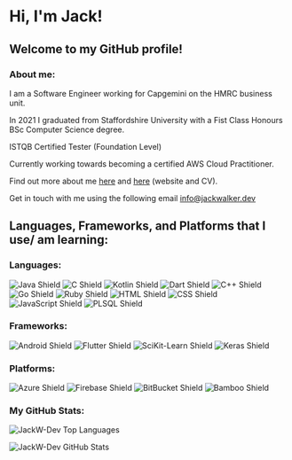 # Hi, I'm Jack!

## Welcome to my GitHub profile!

### About me:
I am a Software Engineer working for Capgemini on the HMRC business unit.

In 2021 I graduated from Staffordshire University with a Fist Class Honours BSc Computer Science degree.

ISTQB Certified Tester (Foundation Level)

Currently working towards becoming a certified AWS Cloud Practitioner.

Find out more about me [here](https://jackwalker.dev/) and [here](https://raw.githubusercontent.com/JackW-Dev/JackW-Dev.github.io/main/Jack%20Walker%20CV.pdf) (website and CV).

Get in touch with me using the following email info@jackwalker.dev

## Languages, Frameworks, and Platforms that I use/ am learning:

### Languages:

![Java Shield](https://img.shields.io/badge/Code-Java-teal?style=flat-square&logoColor=whitee&logo=Java)
![C Shield](https://img.shields.io/badge/Code-C-teal?style=flat-square&logoColor=white&logo=C)
![Kotlin Shield](https://img.shields.io/badge/Code-Kotlin-teal?style=flat-square&logoColor=white&logo=Kotlin)
![Dart Shield](https://img.shields.io/badge/Code-Dart-teal?style=flat-square&logoColor=white&logo=Dart)
![C++ Shield](https://img.shields.io/badge/Code-C++-teal?style=flat-square&logoColor=white&logo=C%2b%2b)
![Go Shield](https://img.shields.io/badge/Code-Go-teal?style=flat-square&logoColor=white&logo=Go)
![Ruby Shield](https://img.shields.io/badge/Code-Ruby-teal?style=flat-square&logoColor=white&logo=Ruby)
![HTML Shield](https://img.shields.io/badge/Code-HTML-teal?style=flat-square&logoColor=white&logo=HTML5)
![CSS Shield](https://img.shields.io/badge/Code-CSS-teal?style=flat-square&logoColor=white&logo=CSS3)
![JavaScript Shield](https://img.shields.io/badge/Code-JavaScript-teal?style=flat-square&logoColor=white&logo=JavaScript)
![PLSQL Shield](https://img.shields.io/badge/Code-PL/SQL-teal?style=flat-square&logoColor=white&logo=oracle)

### Frameworks:

![Android Shield](https://img.shields.io/badge/Framework-Android-mediumpurple?style=flat-square&logoColor=white&logo=Android)
![Flutter Shield](https://img.shields.io/badge/Framework-Flutter-mediumpurple?style=flat-square&logoColor=white&logo=Flutter)
![SciKit-Learn Shield](https://img.shields.io/badge/Framework-SciKit--Learn-mediumpurple?style=flat-square&logoColor=white&logo=SciKit-Learn)
![Keras Shield](https://img.shields.io/badge/Framework-Keras-mediumpurple?style=flat-square&logoColor=white&logo=Keras)

### Platforms:

![Azure Shield](https://img.shields.io/badge/Platform-Azure-indigo?style=flat-square&logoColor=white&logo=Microsoft-Azure)
![Firebase Shield](https://img.shields.io/badge/Platform-Firebase-indigo?style=flat-square&logoColor=white&logo=Firebase)
![BitBucket Shield](https://img.shields.io/badge/Platform-BitBucket-indigo?style=flat-square&logoColor=white&logo=BitBucket)
![Bamboo Shield](https://img.shields.io/badge/Platform-Bamboo-indigo?style=flat-square&logoColor=white&logo=Bamboo)

### My GitHub Stats:

![JackW-Dev Top Languages](https://github-readme-stats.vercel.app/api/top-langs/?username=JackW-Dev&theme=onedark&show_icons=true&layout=compact&langs_count=8&hide=javascript,html,css,cmake,php,jupyter%20notebook)

![JackW-Dev GitHub Stats](https://github-readme-stats.vercel.app/api?username=JackW-Dev&theme=onedark&show_icons=true&&count_private=true&include_all_commits=true)
